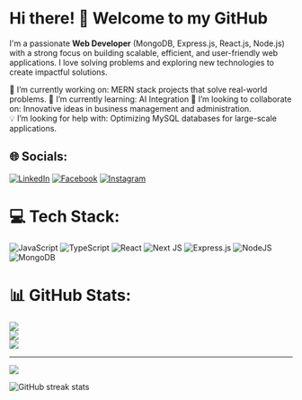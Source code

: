 # Hi there! 👋 Welcome to my GitHub

I'm a passionate **Web Developer** (MongoDB, Express.js, React.js, Node.js) with a strong focus on building scalable, efficient, and user-friendly web applications. I love solving problems and exploring new technologies to create impactful solutions.


🔭 I’m currently working on: MERN stack projects that solve real-world problems.
🌱 I’m currently learning: AI Integration
🤝 I’m looking to collaborate on: Innovative ideas in business management and administration.  
💡 I’m looking for help with: Optimizing MySQL databases for large-scale applications.  


## 🌐 Socials:
 [![LinkedIn](https://img.shields.io/badge/LinkedIn-%230077B5.svg?logo=linkedin&logoColor=white)](https://linkedin.com/in/abhijitsarker) [![Facebook](https://img.shields.io/badge/Facebook-%231877F2.svg?logo=Facebook&logoColor=white)](https://facebook.com/avzit) [![Instagram](https://img.shields.io/badge/Instagram-%23E4405F.svg?logo=Instagram&logoColor=white)](https://instagram.com/_avzit_)

# 💻 Tech Stack:
![JavaScript](https://img.shields.io/badge/javascript-%23323330.svg?style=flat&logo=javascript&logoColor=%23F7DF1E) ![TypeScript](https://img.shields.io/badge/typescript-%23007ACC.svg?style=flat&logo=typescript&logoColor=white) ![React](https://img.shields.io/badge/react-%2320232a.svg?style=flat&logo=react&logoColor=%2361DAFB) ![Next JS](https://img.shields.io/badge/Next-black?style=flat&logo=next.js&logoColor=white) ![Express.js](https://img.shields.io/badge/express.js-%23404d59.svg?style=flat&logo=express&logoColor=%2361DAFB) ![NodeJS](https://img.shields.io/badge/node.js-6DA55F?style=flat&logo=node.js&logoColor=white) ![MongoDB](https://img.shields.io/badge/MongoDB-%234ea94b.svg?style=flat&logo=mongodb&logoColor=white)
# 📊 GitHub Stats:
![](https://github-readme-stats.vercel.app/api?username=abhijitsarker&theme=dark&hide_border=false&include_all_commits=false&count_private=false)<br/>
![](https://github-readme-streak-stats.herokuapp.com/?user=abhijitsarker&theme=dark&hide_border=false)<br/>
![](https://github-readme-stats.vercel.app/api/top-langs/?username=abhijitsarker&theme=dark&hide_border=false&include_all_commits=false&count_private=false&layout=compact)

---
[![](https://visitcount.itsvg.in/api?id=abhijitsarker&icon=0&color=0)](https://visitcount.itsvg.in)

<!-- Proudly created with GPRM ( https://gprm.itsvg.in ) -->

![GitHub streak stats](https://streak-stats.demolab.com/?user=AbhijitSarker)  

